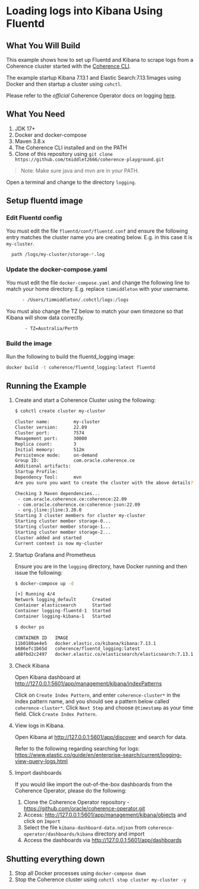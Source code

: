# Loading logs into Kibana Using Fluentd

## What You Will Build

This example shows how to set up Fluentd and Kibana to scrape logs from a Coherence cluster 
started with the [Coherence CLI](https://github.com/oracle/coherence-cli).

The example startup Kibana 7.13.1 and Elastic Search:7.13.1images using Docker and then startup a cluster using 
`cohctl`.

Please refer to the *official* Coherence Operator docs on logging [here](https://oracle.github.io/coherence-operator/docs/latest/#/docs/logging/010_overview).

## What You Need

1. JDK 17+
2. Docker and docker-compose
3. Maven 3.8.x
4. The Coherence CLI installed and on the PATH
5. Clone of this repository using `git clone https://github.com/tmiddlet2666/coherence-playground.git`
           
> Note: Make sure java and mvn are in your PATH.

Open a terminal and change to the directory `logging`.

## Setup fluentd image
 
### Edit Fluentd config

You must edit the file `fluentd/conf/fluentd.conf` and ensure the following entry matches the cluster
name you are creating below. E.g. in this case it is `my-cluster`.

```bash
  path /logs/my-cluster/storage-*.log
```
        
### Update the docker-compose.yaml

You must edit the file `docker-compose.yaml` and change the following line to match your
home directory. E.g. replace `timmiddleton` with your username.

```bash
      - /Users/timmiddleton/.cohctl/logs:/logs
```

You must also change the TZ below to match your own timezone so that Kibana will show data correctly.

```bash
       - TZ=Australia/Perth
```

### Build the image

Run the following to build the fluentd_logging image:

```bash
docker build -t coherence/fluentd_logging:latest fluentd
```

## Running the Example
     
1. Create and start a Coherence Cluster using the following:

   ```bash
   $ cohctl create cluster my-cluster

   Cluster name:         my-cluster
   Cluster version:      22.09
   Cluster port:         7574
   Management port:      30000
   Replica count:        3
   Initial memory:       512m
   Persistence mode:     on-demand
   Group ID:             com.oracle.coherence.ce
   Additional artifacts: 
   Startup Profile:      
   Dependency Tool:      mvn
   Are you sure you want to create the cluster with the above details? (y/n) y

   Checking 3 Maven dependencies...
    - com.oracle.coherence.ce:coherence:22.09
    - com.oracle.coherence.ce:coherence-json:22.09
    - org.jline:jline:3.20.0
   Starting 3 cluster members for cluster my-cluster
   Starting cluster member storage-0...
   Starting cluster member storage-1...
   Starting cluster member storage-2...
   Cluster added and started
   Current context is now my-cluster
   ```    

2. Startup Grafana and Prometheus

   Ensure you are in the `logging` directory, have Docker running and then issue the following:

   ```bash
   $ docker-compose up -d  
   
   [+] Running 4/4
   Network logging_default      Created                                                                                                                                                                        0.0s
   Container elasticsearch      Started                                                                                                                                                                        0.6s
   Container logging-fluentd-1  Started                                                                                                                                                                        1.5s
   Container logging-kibana-1   Started  
   
   $ docker ps
   
   CONTAINER ID   IMAGE                                                  COMMAND                  CREATED          STATUS          PORTS                                                                                                    NAMES
   11b0180ae4e5   docker.elastic.co/kibana/kibana:7.13.1                 "/bin/tini -- /usr/l…"   27 seconds ago   Up 23 seconds   0.0.0.0:5601->5601/tcp, :::5601->5601/tcp                                                                logging-kibana-1
   b686efc1b65d   coherence/fluentd_logging:latest                       "tini -- /bin/entryp…"   27 seconds ago   Up 23 seconds   5140/tcp, 0.0.0.0:24224->24224/tcp, 0.0.0.0:24224->24224/udp, :::24224->24224/tcp, :::24224->24224/udp   logging-fluentd-1
   a88fbd2c2497   docker.elastic.co/elasticsearch/elasticsearch:7.13.1   "/bin/tini -- /usr/l…"   27 seconds ago   Up 24 seconds   0.0.0.0:9200->9200/tcp, :::9200->9200/tcp, 9300/tcp                                                      elasticsearch
   ```

3. Check Kibana
   
    Open Kibana dashboard at http://127.0.0.1:5601/app/management/kibana/indexPatterns
         
    Click on `Create Index Pattern`, and enter `coherence-cluster*` in the index pattern name, and you should see a pattern 
    below called `coherence-cluster*`.  Click `Next Step` and choose `@timestamp` as your time field. 
    Click `Create Index Pattern`.

4. View logs in Kibana.

   Open Kibana at http://127.0.0.1:5601/app/discover and search for data.

   Refer to the following regarding searching for logs: https://www.elastic.co/guide/en/enterprise-search/current/logging-view-query-logs.html

5. Import dashboards

   If you would like import the out-of-the-box dashboards from the Coherence Operator, please do the following:

   1. Clone the Coherence Operator repository - https://github.com/oracle/coherence-operator.git
   2. Access: http://127.0.0.1:5601/app/management/kibana/objects and click on `Import`
   3. Select the file `kibana-dashboard-data.ndjson` from `coherence-operator/dashboards/kibana` directory and import
   4. Access the dashboards via http://127.0.0.1:5601/app/dashboards


## Shutting everything down

1. Stop all Docker processes using `docker-compose down`
2. Stop the Coherence cluster using `cohctl stop cluster my-cluster -y`
